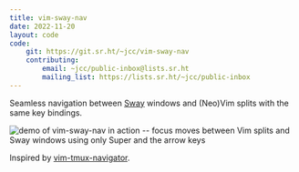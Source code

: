 ```yaml
---
title: vim-sway-nav
date: 2022-11-20
layout: code
code:
    git: https://git.sr.ht/~jcc/vim-sway-nav
    contributing:
        email: ~jcc/public-inbox@lists.sr.ht
        mailing_list: https://lists.sr.ht/~jcc/public-inbox
---
```


Seamless navigation between [Sway](https://swaywm.org/) windows and (Neo)Vim splits with the same key bindings.

<!--more-->

![demo of vim-sway-nav in action -- focus moves between Vim splits and Sway windows using only Super and the arrow keys](/images/vim-sway-nav-demo.gif)

Inspired by [vim-tmux-navigator](https://github.com/christoomey/vim-tmux-navigator).
